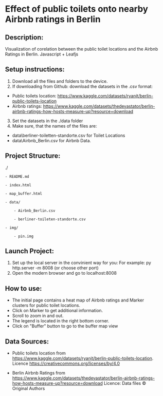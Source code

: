 # Effect of public toilets onto nearby Airbnb ratings in Berlin

## Description:
Visualization of corelation between the public toilet locations and the Airbnb Ratings in Berlin. Javascript + Leafjs

## Setup instructions:
1) Download all the files and folders to the device.
2) If downloading from Github: download the datasets in the .csv format:
* Public toilets location: https://www.kaggle.com/datasets/ryanjt/berlin-public-toilets-location
* Airbnb ratings: https://www.kaggle.com/datasets/thedevastator/berlin-airbnb-ratings-how-hosts-measure-up?resource=download
3) Set the datasets in the ./data folder
4) Make sure, that the names of the files are: 
* data\berliner-toiletten-standorte.csv for Toilet Locations
* data\Airbnb_Berlin.csv for Airbnb Data.

## Project Structure:
./

    - README.md

    - index.html

    - map_buffer.html

    - data/

        - Airbnb_Berlin.csv

        - berliner-toileten-standorte.csv

    - img/

        - pin.img
        

## Launch Project:
1) Set up the local server in the convinient way for you:
    For example:
    py http.server -m 8008 (or choose other port)
2) Open the modern browser and go to localhost:8008

## How to use:
* The initial page contains a heat map of Airbnb ratings and Marker clusters for public toilet locations.
* Click on Marker to get additional information.
* Scroll to zoom in and out.
* The legend is located in the right bottom corner.
* Click on "Buffer" button to go to the buffer map view

## Data Sources:
* Public toilets location from https://www.kaggle.com/datasets/ryanjt/berlin-public-toilets-location. Licence https://creativecommons.org/licenses/by/4.0

* Berlin Airbnb Ratings from https://www.kaggle.com/datasets/thedevastator/berlin-airbnb-ratings-how-hosts-measure-up?resource=download Licence: Data files © Original Authors

